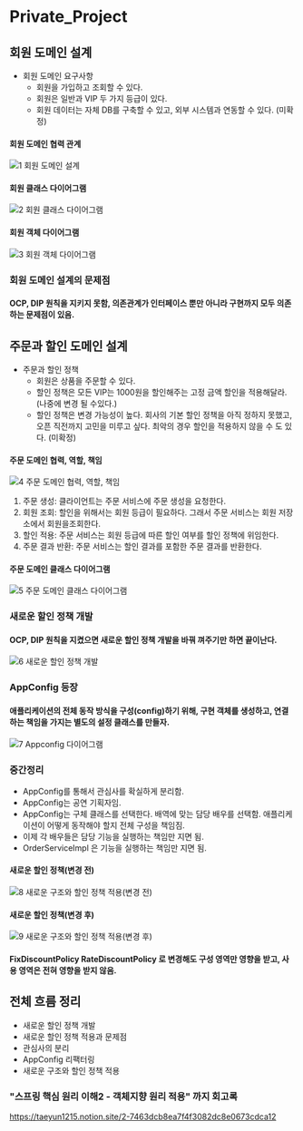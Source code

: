 # Private_Project

## 회원 도메인 설계

- 회원 도메인 요구사항
  - 회원을 가입하고 조회할 수 있다.
  - 회원은 일반과 VIP 두 가지 등급이 있다.
  - 회원 데이터는 자체 DB를 구축할 수 있고, 외부 시스템과 연동할 수 있다. (미확정)

#### 회원 도메인 협력 관계
![1  회원 도메인 설계](https://user-images.githubusercontent.com/65766105/162138762-a857d406-2f1d-4d03-825f-98f9c5b3e567.JPG)

#### 회원 클래스 다이어그램
![2  회원 클래스 다이어그램](https://user-images.githubusercontent.com/65766105/162138784-c35189f4-63b3-4e90-8ab5-c2d9a37dceb8.JPG)

#### 회원 객체 다이어그램
![3  회원 객체 다이어그램](https://user-images.githubusercontent.com/65766105/162138771-dfd31cdd-4f1e-42b6-82f4-ca9db6afb93a.JPG)

### 회원 도메인 설계의 문제점
#### OCP, DIP 원칙을 지키지 못함, 의존관계가 인터페이스 뿐만 아니라 구현까지 모두 의존하는 문제점이 있음.



## 주문과 할인 도메인 설계

- 주문과 할인 정책
  - 회원은 상품을 주문할 수 있다.
  - 할인 정책은 모든 VIP는 1000원을 할인해주는 고정 금액 할인을 적용해달라. (나중에 변경 될 수있다.)
  - 할인 정책은 변경 가능성이 높다. 회사의 기본 할인 정책을 아직 정하지 못했고, 오픈 직전까지 고민을 미루고 싶다. 최악의 경우 할인을 적용하지 않을 수 도 있다. (미확정)

#### 주문 도메인 협력, 역할, 책임
![4  주문 도메인 협력, 역할, 책임](https://user-images.githubusercontent.com/65766105/162140830-979aff0d-d465-489d-b52c-acad7818f030.JPG)

1. 주문 생성: 클라이언트는 주문 서비스에 주문 생성을 요청한다.
2. 회원 조회: 할인을 위해서는 회원 등급이 필요하다. 그래서 주문 서비스는 회원 저장소에서 회원을조회한다.
3. 할인 적용: 주문 서비스는 회원 등급에 따른 할인 여부를 할인 정책에 위임한다.
4. 주문 결과 반환: 주문 서비스는 할인 결과를 포함한 주문 결과를 반환한다.

#### 주문 도메인 클래스 다이어그램
![5  주문 도메인 클래스 다이어그램](https://user-images.githubusercontent.com/65766105/162141053-b75b53cc-4521-4053-96a4-15b60caff789.JPG)

### 새로운 할인 정책 개발
#### OCP, DIP 원칙을 지켰으면 새로운 할인 정책 개발을 바꿔 껴주기만 하면 끝이난다.
![6  새로운 할인 정책 개발](https://user-images.githubusercontent.com/65766105/162141721-5679057b-f795-4858-a7fb-d427ead95f42.JPG)

### AppConfig 등장
#### 애플리케이션의 전체 동작 방식을 구성(config)하기 위해, 구현 객체를 생성하고, 연결하는 책임을 가지는 별도의 설정 클래스를 만들자.
![7  Appconfig 다이어그램](https://user-images.githubusercontent.com/65766105/162142483-e1233082-2f08-4333-8f08-2b02c541b39f.JPG)



### 중간정리
- AppConfig를 통해서 관심사를 확실하게 분리함.
- AppConfig는 공연 기획자임.
- AppConfig는 구체 클래스를 선택한다. 배역에 맞는 담당 배우를 선택함. 애플리케이션이 어떻게 동작해야 할지 전체 구성을 책임짐.
- 이제 각 배우들은 담당 기능을 실행하는 책임만 지면 됨.
- OrderServiceImpl 은 기능을 실행하는 책임만 지면 됨.

#### 새로운 할인 정책(변경 전)
![8  새로운 구조와 할인 정책 적용(변경 전)](https://user-images.githubusercontent.com/65766105/162143473-45bdcfc6-1593-4809-a414-89d821f3e0c8.JPG)

#### 새로운 할인 정책(변경 후)
![9  새로운 구조와 할인 정책 적용(변경 후)](https://user-images.githubusercontent.com/65766105/162143498-af71154a-5c20-4d3e-9269-048571de869c.JPG)

#### FixDiscountPolicy RateDiscountPolicy 로 변경해도 구성 영역만 영향을 받고, 사용 영역은 전혀 영향을 받지 않음.



## 전체 흐름 정리
- 새로운 할인 정책 개발
- 새로운 할인 정책 적용과 문제점
- 관심사의 분리
- AppConfig 리팩터링
- 새로운 구조와 할인 정책 적용


### "스프링 핵심 원리 이해2 - 객체지향 원리 적용" 까지 회고록
https://taeyun1215.notion.site/2-7463dcb8ea7f4f3082dc8e0673cdca12










